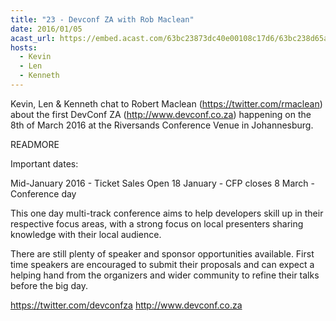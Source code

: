 ```yaml
---
title: "23 - Devconf ZA with Rob Maclean"
date: 2016/01/05
acast_url: https://embed.acast.com/63bc23873dc40e00108c17d6/63bc238d65ae3d001128d7da
hosts:
  - Kevin
  - Len
  - Kenneth
---
```


Kevin, Len & Kenneth chat to Robert Maclean (https://twitter.com/rmaclean) about the first DevConf ZA (http://www.devconf.co.za) happening on the 8th of March 2016 at the Riversands Conference Venue in Johannesburg.

READMORE

Important dates:

Mid-January 2016 - Ticket Sales Open
18 January - CFP closes
8 March - Conference day

This one day multi-track conference aims to help developers skill up in their respective focus areas, with a strong focus on local presenters sharing knowledge with their local audience. 

There are still plenty of speaker and sponsor opportunities available. First time speakers are encouraged to submit their proposals and can expect a helping hand from the organizers and wider community to refine their talks before the big day.

https://twitter.com/devconfza
http://www.devconf.co.za
